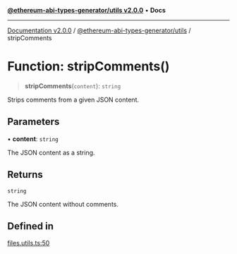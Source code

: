 [**@ethereum-abi-types-generator/utils v2.0.0**](../README.md) • **Docs**

***

[Documentation v2.0.0](../../../packages.md) / [@ethereum-abi-types-generator/utils](../README.md) / stripComments

# Function: stripComments()

> **stripComments**(`content`): `string`

Strips comments from a given JSON content.

## Parameters

• **content**: `string`

The JSON content as a string.

## Returns

`string`

The JSON content without comments.

## Defined in

[files.utils.ts:50](https://github.com/niZmosis/ethereum-abi-types-generator/blob/8be0c174f1ad191b06c4413881733fc6912573c5/packages/utils/src/files.utils.ts#L50)
